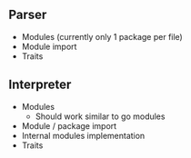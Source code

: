 ## Parser
- Modules (currently only 1 package per file)
- Module import
- Traits

## Interpreter
- Modules
    - Should work similar to go modules
- Module / package import
- Internal modules implementation
- Traits